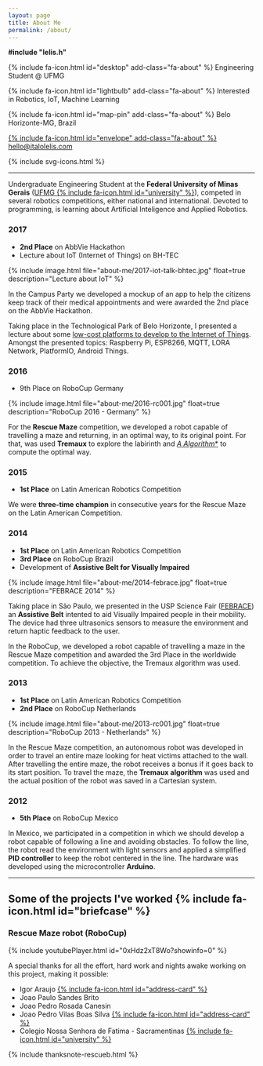 ```yaml
---
layout: page
title: About Me
permalink: /about/
---
```


**\#include "lelis.h"**

{% include fa-icon.html id="desktop" add-class="fa-about" %} Engineering Student @ UFMG

{% include fa-icon.html id="lightbulb" add-class="fa-about" %} Interested in Robotics, IoT, Machine Learning

{% include fa-icon.html id="map-pin" add-class="fa-about" %} Belo Horizonte-MG, Brazil

[{% include fa-icon.html id="envelope" add-class="fa-about" %} hello@italolelis.com](mailto:hello@italolelis.com)

{% include svg-icons.html %}

---

Undergraduate Engineering Student at the **Federal University of Minas Gerais** ([UFMG {% include fa-icon.html id="university" %}](https://ufmg.br/international-visitors)), competed in several robotics competitions, either national and international. Devoted to programming, is learning about Artificial Inteligence and Applied Robotics.

### 2017

* **2nd Place** on AbbVie Hackathon
* Lecture about IoT (Internet of Things) on BH-TEC

{% include image.html file="about-me/2017-iot-talk-bhtec.jpg" float=true description="Lecture about IoT" %}

In the Campus Party we developed a mockup of an app to help the citizens keep track of their medical appointments and were awarded the 2nd place on the AbbVie Hackathon.

Taking place in the Technological Park of Belo Horizonte, I presented a lecture about some [low-cost platforms to develop to the Internet of Things](https://www.slideshare.net/ItaloLelis1/novas-plataformas-de-baixo-custo-para-a-internet-das-coisas). Amongst the presented topics: Raspberry Pi, ESP8266, MQTT, LORA Network, PlatformIO, Android Things.

### 2016

* 9th Place on RoboCup Germany

{% include image.html file="about-me/2016-rc001.jpg" float=true description="RoboCup 2016 - Germany" %}

For the **Rescue Maze** competition, we developed a robot capable of travelling a maze and returning, in an optimal way, to its original point. For that, was used **Tremaux** to explore the labirinth and [**A* Algorithm**](https://italohdc.github.io/posts/maze-solving) to compute the optimal way.

### 2015

* **1st Place** on Latin American Robotics Competition

We were **three-time champion** in consecutive years for the Rescue Maze on the Latin American Competition.

### 2014

* **1st Place** on Latin American Robotics Competition
* **3rd Place** on RoboCup Brazil
* Development of **Assistive Belt for Visually Impaired**

{% include image.html file="about-me/2014-febrace.jpg" float=true description="FEBRACE 2014" %}

Taking place in São Paulo, we presented in the USP Science Fair ([FEBRACE](https://www.youtube.com/watch?v=g7VL8v_2wdo)) an **Assistive Belt** intented to aid Visually Impaired people in their mobility. The device had three ultrasonics sensors to measure the environment and return haptic feedback to the user.

In the RoboCup, we developed a robot capable of travelling a maze in the Rescue Maze competition and awarded the 3rd Place in the worldwide competition. To achieve the objective, the Tremaux algorithm was used.

### 2013

* **1st Place** on Latin American Robotics Competition
* **2nd Place** on RoboCup Netherlands

{% include image.html file="about-me/2013-rc001.jpg" float=true description="RoboCup 2013 - Netherlands" %}

In the Rescue Maze competition, an autonomous robot was developed in order to travel an entire maze looking for heat victims attached to the wall. After travelling the entire maze, the robot receives a bonus if it goes back to its start position. To travel the maze, the **Tremaux algorithm** was used and the actual position of the robot was saved in a Cartesian system.

### 2012

* **5th Place** on RoboCup Mexico

In Mexico, we participated in a competition in which we should develop a robot capable of following a line and avoiding obstacles. To follow the line, the robot read the environment with light sensors and applied a simplified **PID controller** to keep the robot centered in the line. The hardware was developed using the microcontroller **Arduino**.

---

## Some of the projects I've worked {% include fa-icon.html id="briefcase" %}

### Rescue Maze robot (RoboCup)

{% include youtubePlayer.html id="0xHdz2xT8Wo?showinfo=0" %}

A special thanks for all the effort, hard work and nights awake working on this project, making it possible:

- Igor Araujo [{% include fa-icon.html id="address-card" %}](http://lattes.cnpq.br/5202609356103130)
- Joao Paulo Sandes Brito
- Joao Pedro Rosada Canesin
- Joao Pedro Vilas Boas Silva [{% include fa-icon.html id="address-card" %}](https://github.com/joaopedrovbs)
- Colegio Nossa Senhora de Fatima - Sacramentinas [{% include fa-icon.html id="university" %}](http://colegiosacramentinas.com.br/)

{% include thanksnote-rescueb.html %}